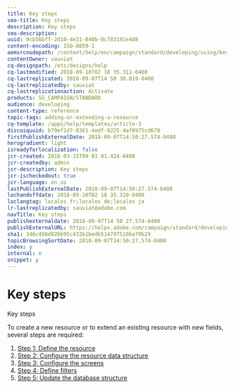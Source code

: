 ```yaml
---
title: Key steps
seo-title: Key steps
description: Key steps
seo-description: 
uuid: 9cb56bff-2d10-4e31-840b-0c783191e4d8
content-encoding: ISO-8859-1
aemsrcnodepath: /content/help/en/campaign/standard/developing/using/key-steps
contentOwner: sauviat
cq-designpath: /etc/designs/help
cq-lastmodified: 2018-09-10T02 18 35.311-0400
cq-lastreplicated: 2018-09-07T14 50 30.019-0400
cq-lastreplicatedby: sauviat
cq-lastreplicationaction: Activate
products: SG_CAMPAIGN/STANDARD
audience: developing
content-type: reference
topic-tags: adding-or-extending-a-resource
cq-template: /apps/help/templates/article-3
discoiquuid: b79ef1d7-0361-4edf-9225-4af8975cd670
firstPublishExternalDate: 2018-09-07T14:50:27.574-0400
herogradient: light
isreadyforlocalization: false
jcr-created: 2018-03-15T09 01 01.424-0400
jcr-createdby: admin
jcr-description: Key steps
jcr-ischeckedout: true
jcr-language: en_us
lastPublishExternalDate: 2018-09-07T14:50:27.574-0400
lochandoffdate: 2018-09-10T02 18 35.310-0400
loclangtag: locales fr;locales de;locales ja
lr-lastreplicatedby: sauviat@adobe.com
navTitle: Key steps
publishexternaldate: 2018-09-07T14 50 27.574-0400
publishExternalURL: https://helpx.adobe.com/campaign/standard/developing/using/key-steps.html
sha1: 346c456d826b95c432b1bedb514797510ba70b29
topicBrowsingSortDate: 2018-09-07T14:50:27.574-0400
index: y
internal: n
snippet: y
---
```


# Key steps

Key steps

To create a new resource or to extend an existing resource with new fields, several steps are required:

1. [Step 1: Define the resource](../../developing/using/step-1--define-the-resource.md)
1. [Step 2: Configure the resource data structure](../../developing/using/step-2--configure-the-resource-data-structure.md)
1. [Step 3: Configure the screens](../../developing/using/step-3--configure-the-screens.md)
1. [Step 4: Define filters](../../developing/using/step-4--define-filters.md)
1. [Step 5: Update the database structure](../../developing/using/step-5--update-the-database-structure.md)

